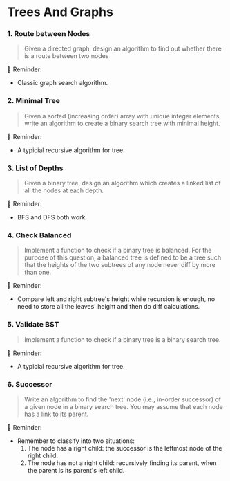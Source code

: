 # Trees And Graphs

### 1. Route between Nodes

> Given a directed graph, design an algorithm to find out whether there is a route between two nodes

📝 Reminder:

-   Classic graph search algorithm.

### 2. Minimal Tree

> Given a sorted (increasing order) array with unique integer elements, write an algorithm to create a binary search tree with minimal height.

📝 Reminder:

-   A typicial recursive algorithm for tree.

### 3. List of Depths

> Given a binary tree, design an algorithm which creates a linked list of all the nodes at each depth.

📝 Reminder:

-   BFS and DFS both work.

### 4. Check Balanced

> Implement a function to check if a binary tree is balanced. For the purpose of this question, a balanced tree is defined to be a tree such that the heights of the two subtrees of any node never diff by more than one.

📝 Reminder:

-   Compare left and right subtree's height while recursion is enough, no need to store all the leaves' height and then do diff calculations.

### 5. Validate BST

> Implement a function to check if a binary tree is a binary search tree.

📝 Reminder:

-   A typicial recursive algorithm for tree.

### 6. Successor

> Write an algorithm to find the 'next' node (i.e., in-order successor) of a given node in a binary search tree. You may assume that each node has a link to its parent.

📝 Reminder:

-   Remember to classify into two situations:
    1. The node has a right child: the successor is the leftmost node of the right child.
    2. The node has not a right child: recursively finding its parent, when the parent is its parent's left child.
